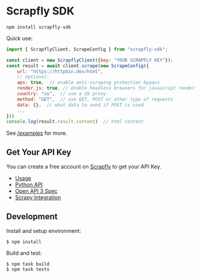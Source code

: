 # Scrapfly SDK

`npm install scrapfly-sdk`

Quick use:

```javascript
import { ScrapflyClient, ScrapeConfig } from "scrapfly-sdk";

const client = new ScrapflyClient({key: "YOUR SCRAPFLY KEY"});
const result = await client.scrape(new ScrapeConfig({
    url: "https://httpbin.dev/html",
    // optional:
    aps: true,  // enable anti-scraping protection bypass
    render_js: true, // enable headless browsers for javascript rendering
    country: "us",  // use a US proxy
    method: "GET",  // use GET, POST or other type of requests
    data: {},  // what data to send if POST is used
    ...
}))
console.log(result.result.content)  // html content
```

See [/examples](./examples/) for more.

## Get Your API Key

You can create a free account on [Scrapfly](https://scrapfly.io/register) to get your API Key.

-   [Usage](https://scrapfly.io/docs/sdk/python)
-   [Python API](https://scrapfly.github.io/python-scrapfly/scrapfly)
-   [Open API 3 Spec](https://scrapfly.io/docs/openapi#get-/scrape)
-   [Scrapy Integration](https://scrapfly.io/docs/sdk/scrapy)

## Development

Install and setup environment:

```shell
$ npm install
```

Build and test:

```shell
$ npm task build
$ npm task tests
```
